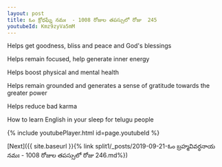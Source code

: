 ```yaml
---
layout: post
title: ఓం క్రోధఘ్నే నమః  - 1008 రోజుల తపస్సులో రోజు  245
youtubeId: Kmz9zyVa5mM
---
```

 
 
Helps get goodness, bliss and peace and God's blessings
 
Helps remain focused, help generate inner energy 
 
Helps boost physical and mental health 
 
Helps remain grounded and generates a sense of gratitude towards the greater power 
 
Helps reduce bad karma
 
How to learn English in your sleep for telugu people
 
 
 
 


{% include youtubePlayer.html id=page.youtubeId %}
 
[Next]({{ site.baseurl }}{% link split1/_posts/2019-09-21-ఓం బ్రహ్మవివర్ధనాయ నమః  - 1008 రోజుల తపస్సులో రోజు  246.md%})
 
